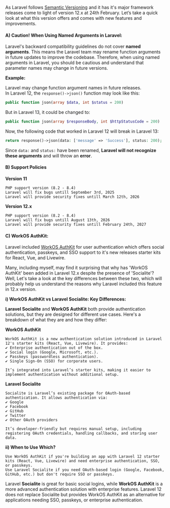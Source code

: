 As Laravel follows [Semantic Versioning](https://semver.org/) and it has it's major framework releases come to light of version 12.x at 24th February. Let’s take a quick look at what this version offers and comes with new features and improvements. 

#### A) Caution! When Using Named Arguments in Laravel:
Laravel's backward compatibility guidelines do not cover **named arguments**. This means the Laravel team may rename function arguments in future updates to improve the codebase. Therefore, when using named arguments in Laravel, you should be cautious and understand that parameter names may change in future versions.

**Example:**  

Laravel may change function argument names in future releases.  
In Laravel 12, the `response()->json()` function may look like this:
```php
public function json(array $data, int $status = 200)
```

But in Laravel 13, it could be changed to:
```php
public function json(array $responseBody, int $httpStatusCode = 200)
```

Now, the following code that worked in Laravel 12 will break in Laravel 13:
```php
return response()->json(data: ['message' => 'Success'], status: 200);
```
Since `data:` and `status:` have been renamed, **Laravel will not recognize these arguments** and will throw an **error**.

#### B) Support Policies
**Version 11**

	PHP support version (8.2 - 8.4)
	Laravel will fix bugs untill September 3rd, 2025
	Laravel will provide security fixes untill March 12th, 2026

**Version 12.x**

	PHP support version (8.2 - 8.4)
	Laravel will fix bugs untill August 13th, 2026
	Laravel will provide security fixes untill February 24th, 2027

#### C) WorkOS AuthKit:
Laravel included [WorkOS AuthKit](https://authkit.com/) for user authentication which offers social authentication, passkeys, and SSO support to it's new releases starter kits for React, Vue, and Livewire. 

Many, including myself, may find it surprising that why has 'WorkOS AuthKit' been added in Laravel 12.x despite the presence of 'Socialite'? Well, Let's take a look at the key differences between these two, which will probably help us understand the reasons why Laravel included this feature in 12.x version. 

**i) WorkOS AuthKit vs Laravel Socialite: Key Differences:**

**Laravel Socialite** and **WorkOS AuthKit** both provide authentication solutions, but they are designed for different use cases. Here's a breakdown of what they are and how they differ:


**WorkOS AuthKit**

    WorkOS AuthKit is a new authentication solution introduced in Laravel 12's starter kits (React, Vue, Livewire). It provides:
    ✔ Enterprise authentication out of the box.
    ✔ Social login (Google, Microsoft, etc.).
    ✔ Passkeys (passwordless authentication).
    ✔ Single Sign-On (SSO) for corporate users.

    It’s integrated into Laravel’s starter kits, making it easier to implement authentication without additional setup.

    
**Laravel Socialite**

    Socialite is Laravel’s existing package for OAuth-based authentication. It allows authentication via:
    ✔ Google
    ✔ Facebook
    ✔ GitHub
    ✔ Twitter
    ✔ Other OAuth providers

    It’s developer-friendly but requires manual setup, including registering OAuth credentials, handling callbacks, and storing user data.


**ii) When to Use Which?**

    Use WorkOS AuthKit if you're building an app with Laravel 12 starter kits (React, Vue, Livewire) and need enterprise authentication, SSO, or passkeys.  
    Use Laravel Socialite if you need OAuth-based login (Google, Facebook, GitHub, etc.) but don't require SSO or passkeys. 

Laravel **Socialite** is great for basic social logins, while **WorkOS AuthKit** is a more advanced authentication solution with enterprise features. Laravel 12 does not replace Socialite but provides WorkOS AuthKit as an alternative for applications needing SSO, passkeys, or enterprise authentication. 

